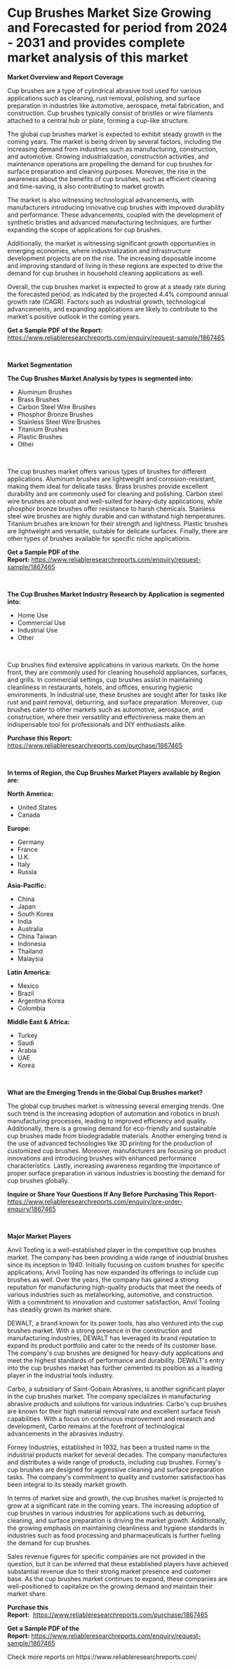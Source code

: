 <p><h1>Cup Brushes Market Size Growing and Forecasted for period from 2024 - 2031 and provides complete market analysis of this market</h1></p><p><strong>Market Overview and Report Coverage</strong></p>
<p><p>Cup brushes are a type of cylindrical abrasive tool used for various applications such as cleaning, rust removal, polishing, and surface preparation in industries like automotive, aerospace, metal fabrication, and construction. Cup brushes typically consist of bristles or wire filaments attached to a central hub or plate, forming a cup-like structure.</p><p>The global cup brushes market is expected to exhibit steady growth in the coming years. The market is being driven by several factors, including the increasing demand from industries such as manufacturing, construction, and automotive. Growing industrialization, construction activities, and maintenance operations are propelling the demand for cup brushes for surface preparation and cleaning purposes. Moreover, the rise in the awareness about the benefits of cup brushes, such as efficient cleaning and time-saving, is also contributing to market growth.</p><p>The market is also witnessing technological advancements, with manufacturers introducing innovative cup brushes with improved durability and performance. These advancements, coupled with the development of synthetic bristles and advanced manufacturing techniques, are further expanding the scope of applications for cup brushes.</p><p>Additionally, the market is witnessing significant growth opportunities in emerging economies, where industrialization and infrastructure development projects are on the rise. The increasing disposable income and improving standard of living in these regions are expected to drive the demand for cup brushes in household cleaning applications as well.</p><p>Overall, the cup brushes market is expected to grow at a steady rate during the forecasted period, as indicated by the projected 4.4% compound annual growth rate (CAGR). Factors such as industrial growth, technological advancements, and expanding applications are likely to contribute to the market's positive outlook in the coming years.</p></p>
<p><strong>Get a Sample PDF of the Report:</strong> <a href="https://www.reliableresearchreports.com/enquiry/request-sample/1867465">https://www.reliableresearchreports.com/enquiry/request-sample/1867465</a></p>
<p>&nbsp;</p>
<p><strong>Market Segmentation</strong></p>
<p><strong>The Cup Brushes Market Analysis by types is segmented into:</strong></p>
<p><ul><li>Aluminum Brushes</li><li>Brass Brushes</li><li>Carbon Steel Wire Brushes</li><li>Phosphor Bronze Brushes</li><li>Stainless Steel Wire Brushes</li><li>Titanium Brushes</li><li>Plastic Brushes</li><li>Other</li></ul></p>
<p>&nbsp;</p>
<p><p>The cup brushes market offers various types of brushes for different applications. Aluminum brushes are lightweight and corrosion-resistant, making them ideal for delicate tasks. Brass brushes provide excellent durability and are commonly used for cleaning and polishing. Carbon steel wire brushes are robust and well-suited for heavy-duty applications, while phosphor bronze brushes offer resistance to harsh chemicals. Stainless steel wire brushes are highly durable and can withstand high temperatures. Titanium brushes are known for their strength and lightness. Plastic brushes are lightweight and versatile, suitable for delicate surfaces. Finally, there are other types of brushes available for specific niche applications.</p></p>
<p><strong>Get a Sample PDF of the Report:</strong>&nbsp;<a href="https://www.reliableresearchreports.com/enquiry/request-sample/1867465">https://www.reliableresearchreports.com/enquiry/request-sample/1867465</a></p>
<p>&nbsp;</p>
<p><strong>The Cup Brushes Market Industry Research by Application is segmented into:</strong></p>
<p><ul><li>Home Use</li><li>Commercial Use</li><li>Industrial Use</li><li>Other</li></ul></p>
<p>&nbsp;</p>
<p><p>Cup brushes find extensive applications in various markets. On the home front, they are commonly used for cleaning household appliances, surfaces, and grills. In commercial settings, cup brushes assist in maintaining cleanliness in restaurants, hotels, and offices, ensuring hygienic environments. In industrial use, these brushes are sought after for tasks like rust and paint removal, deburring, and surface preparation. Moreover, cup brushes cater to other markets such as automotive, aerospace, and construction, where their versatility and effectiveness make them an indispensable tool for professionals and DIY enthusiasts alike.</p></p>
<p><strong>Purchase this Report:</strong>&nbsp; <a href="https://www.reliableresearchreports.com/purchase/1867465">https://www.reliableresearchreports.com/purchase/1867465</a></p>
<p>&nbsp;</p>
<p><strong>In terms of Region, the Cup Brushes Market Players available by Region are:</strong></p>
<p>
    <p> <strong> North America: </strong>
        <ul>
            <li>United States</li>
            <li>Canada</li>
        </ul>
        </p> 
    <p> <strong> Europe: </strong>
        <ul>
            <li>Germany</li>
            <li>France</li>
            <li>U.K.</li>
            <li>Italy</li>
            <li>Russia</li>
        </ul>
        </p> 
    <p> <strong> Asia-Pacific: </strong>
        <ul>
            <li>China</li>
            <li>Japan</li>
            <li>South Korea</li>
            <li>India</li>
            <li>Australia</li>
            <li>China Taiwan</li>
            <li>Indonesia</li>
            <li>Thailand</li>
            <li>Malaysia</li>
        </ul>
        </p> 
    <p> <strong> Latin America: </strong>
        <ul>
            <li>Mexico</li>
            <li>Brazil</li>
            <li>Argentina Korea</li>
            <li>Colombia</li>
        </ul>
        </p> 
    <p> <strong> Middle East & Africa: </strong>
        <ul>
            <li>Turkey</li>
            <li>Saudi</li>
            <li>Arabia</li>
            <li>UAE</li>
            <li>Korea</li>
        </ul>
    </p>
    </p>
<p>&nbsp;</p>
<p><strong>What are the Emerging Trends in the Global Cup Brushes market?</strong></p>
<p><p>The global cup brushes market is witnessing several emerging trends. One such trend is the increasing adoption of automation and robotics in brush manufacturing processes, leading to improved efficiency and quality. Additionally, there is a growing demand for eco-friendly and sustainable cup brushes made from biodegradable materials. Another emerging trend is the use of advanced technologies like 3D printing for the production of customized cup brushes. Moreover, manufacturers are focusing on product innovations and introducing brushes with enhanced performance characteristics. Lastly, increasing awareness regarding the importance of proper surface preparation in various industries is boosting the demand for cup brushes globally.</p></p>
<p><strong>Inquire or Share Your Questions If Any Before Purchasing This Report</strong>- <a href="https://www.reliableresearchreports.com/enquiry/pre-order-enquiry/1867465">https://www.reliableresearchreports.com/enquiry/pre-order-enquiry/1867465</a></p>
<p>&nbsp;</p>
<p><strong>Major Market Players</strong></p>
<p><p>Anvil Tooling is a well-established player in the competitive cup brushes market. The company has been providing a wide range of industrial brushes since its inception in 1940. Initially focusing on custom brushes for specific applications, Anvil Tooling has now expanded its offerings to include cup brushes as well. Over the years, the company has gained a strong reputation for manufacturing high-quality products that meet the needs of various industries such as metalworking, automotive, and construction. With a commitment to innovation and customer satisfaction, Anvil Tooling has steadily grown its market share.</p><p>DEWALT, a brand known for its power tools, has also ventured into the cup brushes market. With a strong presence in the construction and manufacturing industries, DEWALT has leveraged its brand reputation to expand its product portfolio and cater to the needs of its customer base. The company's cup brushes are designed for heavy-duty applications and meet the highest standards of performance and durability. DEWALT's entry into the cup brushes market has further cemented its position as a leading player in the industrial tools industry.</p><p>Carbo, a subsidiary of Saint-Gobain Abrasives, is another significant player in the cup brushes market. The company specializes in manufacturing abrasive products and solutions for various industries. Carbo's cup brushes are known for their high material removal rate and excellent surface finish capabilities. With a focus on continuous improvement and research and development, Carbo remains at the forefront of technological advancements in the abrasives industry.</p><p>Forney Industries, established in 1932, has been a trusted name in the industrial products market for several decades. The company manufactures and distributes a wide range of products, including cup brushes. Forney's cup brushes are designed for aggressive cleaning and surface preparation tasks. The company's commitment to quality and customer satisfaction has been integral to its steady market growth.</p><p>In terms of market size and growth, the cup brushes market is projected to grow at a significant rate in the coming years. The increasing adoption of cup brushes in various industries for applications such as deburring, cleaning, and surface preparation is driving the market growth. Additionally, the growing emphasis on maintaining cleanliness and hygiene standards in industries such as food processing and pharmaceuticals is further fueling the demand for cup brushes.</p><p>Sales revenue figures for specific companies are not provided in the question, but it can be inferred that these established players have achieved substantial revenue due to their strong market presence and customer base. As the cup brushes market continues to expand, these companies are well-positioned to capitalize on the growing demand and maintain their market share.</p></p>
<p><strong>Purchase this Report:</strong>&nbsp;&nbsp;<a href="https://www.reliableresearchreports.com/purchase/1867465">https://www.reliableresearchreports.com/purchase/1867465</a></p>
<p></p>
<p><strong>Get a Sample PDF of the Report:</strong>&nbsp;<a href="https://www.reliableresearchreports.com/enquiry/request-sample/1867465">https://www.reliableresearchreports.com/enquiry/request-sample/1867465</a></p>
<p>Check more reports on https://www.reliableresearchreports.com/</p>